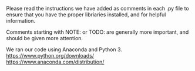 Please read the instructions we have added as comments in each .py file to ensure that you have the proper libriaries installed, and for helpful information.

Comments starting with NOTE: or TODO: are generally more important, and should be given more attention.

We ran our code using Anaconda and Python 3.
https://www.python.org/downloads/
https://www.anaconda.com/distribution/